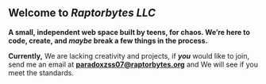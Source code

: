 ## Welcome to *Raptorbytes LLC*
**A small, independent web space built by teens, for chaos. We’re here to code, create, and *maybe* break a few things in the process.**

**Currently,** We are lacking creativity and projects, if ***you*** would like to join, send me an email at **paradoxzss07@raptorbytes.org** and We will see if you meet the standards.
